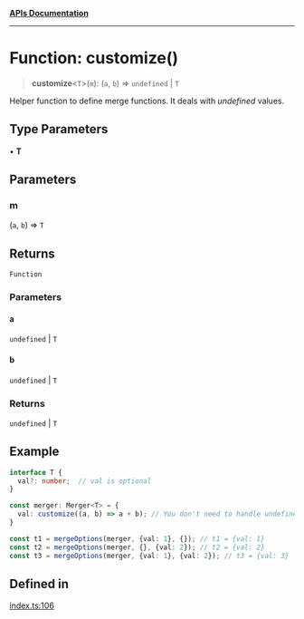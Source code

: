 [**APIs Documentation**](../README.md)

***

# Function: customize()

> **customize**\<`T`\>(`m`): (`a`, `b`) => `undefined` \| `T`

Helper function to define merge functions. It deals with _undefined_ values.

## Type Parameters

• **T**

## Parameters

### m

(`a`, `b`) => `T`

## Returns

`Function`

### Parameters

#### a

`undefined` | `T`

#### b

`undefined` | `T`

### Returns

`undefined` \| `T`

## Example

```ts
interface T {
  val?: number;  // val is optional
}

const merger: Merger<T> = {
  val: customize((a, b) => a + b); // You don't need to handle undefined a or b
}

const t1 = mergeOptions(merger, {val: 1}, {}); // t1 = {val: 1}
const t2 = mergeOptions(merger, {}, {val: 2}); // t2 = {val: 2}
const t3 = mergeOptions(merger, {val: 1}, {val: 2}); // t3 = {val: 3}
```

## Defined in

[index.ts:106](https://github.com/daidodo/merge-options/blob/2014e172b83fb5388479cb5a3ce60de761994d65/src/index.ts#L106)
